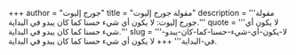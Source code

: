+++
author = "جورج إليوت"
title = "مقولة جورج إليوت"
description = '''مقولة جورج إليوت: لا يكون أي شيء حسنا كما كان يبدو في البداية.'''
quote = '''لا يكون أي شيء حسنا كما كان يبدو في البداية.'''
slug = '''لا-يكون-أي-شيء-حسنا-كما-كان-يبدو-في-البداية'''
+++
لا يكون أي شيء حسنا كما كان يبدو في البداية.
